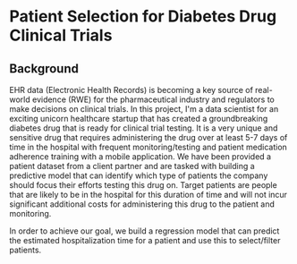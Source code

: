 # Patient Selection for Diabetes Drug Clinical Trials
## Background 
EHR data (Electronic Health Records) is becoming a key source of real-world evidence (RWE) for the pharmaceutical industry and regulators to make decisions on clinical trials. In this project, I'm a data scientist for an exciting unicorn healthcare startup that has created a groundbreaking diabetes drug that is ready for clinical trial testing. It is a very unique and sensitive drug that requires administering the drug over at least 5-7 days of time in the hospital with frequent monitoring/testing and patient medication adherence training with a mobile application. We have been provided a patient dataset from a client partner and are tasked with building a predictive model that can identify which type of patients the company should focus their efforts testing this drug on. Target patients are people that are likely to be in the hospital for this duration of time and will not incur significant additional costs for administering this drug to the patient and monitoring.

In order to achieve our goal, we build a regression model that can predict the estimated hospitalization time for a patient and use this to select/filter patients.
